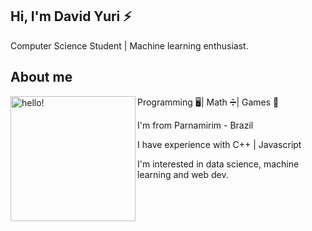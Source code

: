 ## Hi, I'm David Yuri ⚡

Computer Science Student | Machine learning enthusiast.

## About me
<p>
  <img width="200" alt="hello!" align="left" src="https://media4.giphy.com/media/du3J3cXyzhj75IOgvA/giphy.gif?cid=ecf05e47ucxd3vpt5am3xeh5v8c1n0qhd80gi4hxib6lnwsa&rid=giphy.gif">
</p>

Programming 🖥️| Math ➗| Games 👾 

I'm from Parnamirim - Brazil  

I have experience with C++ | Javascript  

I'm interested in data science, machine learning and web dev.


